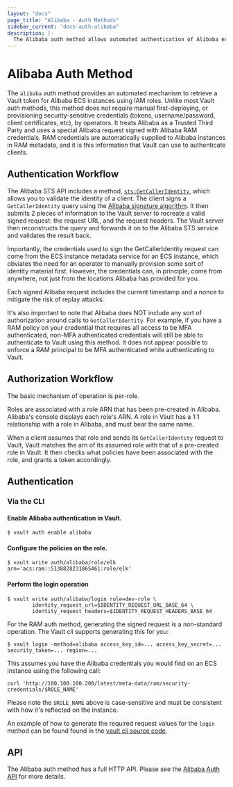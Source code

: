 ```yaml
---
layout: "docs"
page_title: "Alibaba - Auth Methods"
sidebar_current: "docs-auth-alibaba"
description: |-
  The Alibaba auth method allows automated authentication of Alibaba entities.
---
```


# Alibaba Auth Method

The `alibaba` auth method provides an automated mechanism to retrieve
a Vault token for Alibaba ECS instances using IAM roles. Unlike most Vault
auth methods, this method does not require manual first-deploying, or
provisioning security-sensitive credentials (tokens, username/password, client
certificates, etc), by operators. It treats Alibaba as a Trusted Third Party 
and uses a special Alibaba request signed with Alibaba RAM credentials. RAM 
credentials are automatically supplied to Alibaba instances in RAM metadata, 
and it is this information that Vault can use to authenticate clients.

## Authentication Workflow

The Alibaba STS API includes a method,
[`sts:GetCallerIdentity`](https://www.alibabacloud.com/help/doc-detail/43767.htm),
which allows you to validate the identity of a client. The client signs
a `GetCallerIdentity` query using the [Alibaba signature
algorithm](https://www.alibabacloud.com/help/doc-detail/67332.htm). It then 
submits 2 pieces of information to the Vault server to recreate a valid signed 
request: the request URL, and the request headers. The Vault server then 
reconstructs the query and forwards it on to the Alibaba STS service and validates 
the result back.

Importantly, the credentials used to sign the GetCallerIdentity request can come
from the ECS instance metadata service for an ECS instance, which obviates the
need for an operator to manually provision some sort of identity material first.
However, the credentials can, in principle, come from anywhere, not just from
the locations Alibaba has provided for you.

Each signed Alibaba request includes the current timestamp and a nonce to mitigate 
the risk of replay attacks.

It's also important to note that Alibaba does NOT include any sort
of authorization around calls to `GetCallerIdentity`. For example, if you have
a RAM policy on your credential that requires all access to be MFA authenticated,
non-MFA authenticated credentials will still be able to authenticate to Vault 
using this method. It does not appear possible to enforce a RAM principal to be 
MFA authenticated while authenticating to Vault.

## Authorization Workflow

The basic mechanism of operation is per-role. 

Roles are associated with a role ARN that has been pre-created in Alibaba. 
Alibaba's console displays each role's ARN. A role in Vault has a 1:1 relationship
with a role in Alibaba, and must bear the same name.

When a client assumes that role and sends its `GetCallerIdentity` request to Vault,
Vault matches the arn of its assumed role with that of a pre-created role in Vault.
It then checks what policies have been associated with the role, and grants a
token accordingly.

## Authentication

### Via the CLI

#### Enable Alibaba authentication in Vault.

```
$ vault auth enable alibaba
```

#### Configure the policies on the role.

```
$ vault write auth/alibaba/role/elk arn='acs:ram::5138828231865461:role/elk'
```

#### Perform the login operation

```
$ vault write auth/alibaba/login role=dev-role \
        identity_request_url=$IDENTITY_REQUEST_URL_BASE_64 \
        identity_request_headers=$IDENTITY_REQUEST_HEADERS_BASE_64
```

For the RAM auth method, generating the signed request is a non-standard
operation. The Vault cli supports generating this for you:

```
$ vault login -method=alibaba access_key_id=... access_key_secret=... security_token=... region=...
```

This assumes you have the Alibaba credentials you would find on an ECS instance using the 
following call:
```
curl 'http://100.100.100.200/latest/meta-data/ram/security-credentials/$ROLE_NAME'
```
Please note the `$ROLE_NAME` above is case-sensitive and must be consistent with how it's reflected
on the instance.

An example of how to generate the required request values for the `login` method
can be found found in the 
[vault cli source code](https://github.com/hashicorp/vault-plugin-auth-alibaba/blob/master/cli.go).

## API

The Alibaba auth method has a full HTTP API. Please see the
[Alibaba Auth API](/api/auth/alibaba/index.html) for more
details.
